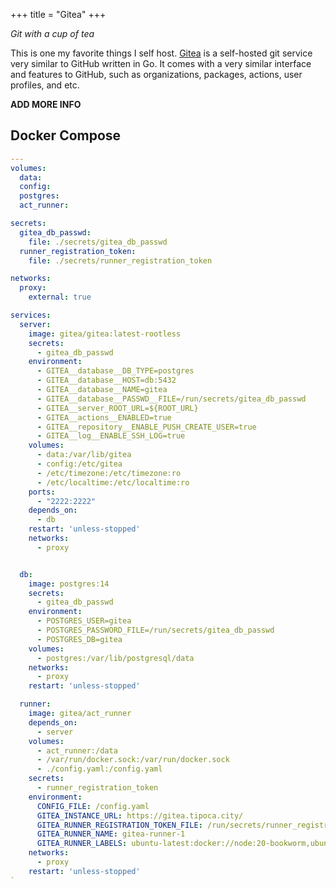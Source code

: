 +++
title = "Gitea"
+++

*Git with a cup of tea*

This is one my favorite things I self host. [Gitea](https://about.gitea.com/) is a self-hosted git service very similar to GitHub written in Go. It comes with a very similar interface and features to GitHub, such as organizations, packages, actions, user profiles, and etc.

**ADD MORE INFO**

## Docker Compose

```yaml
---
volumes:
  data:
  config:
  postgres:
  act_runner:

secrets:
  gitea_db_passwd:
    file: ./secrets/gitea_db_passwd
  runner_registration_token:
    file: ./secrets/runner_registration_token

networks:
  proxy:
    external: true

services:
  server:
    image: gitea/gitea:latest-rootless
    secrets:
      - gitea_db_passwd
    environment:
      - GITEA__database__DB_TYPE=postgres
      - GITEA__database__HOST=db:5432
      - GITEA__database__NAME=gitea
      - GITEA__database__PASSWD__FILE=/run/secrets/gitea_db_passwd
      - GITEA__server_ROOT_URL=${ROOT_URL}
      - GITEA__actions__ENABLED=true
      - GITEA__repository__ENABLE_PUSH_CREATE_USER=true
      - GITEA__log__ENABLE_SSH_LOG=true
    volumes:
      - data:/var/lib/gitea
      - config:/etc/gitea
      - /etc/timezone:/etc/timezone:ro
      - /etc/localtime:/etc/localtime:ro
    ports:
      - "2222:2222"
    depends_on:
      - db
    restart: 'unless-stopped'    
    networks:
      - proxy


  db:
    image: postgres:14
    secrets:
      - gitea_db_passwd
    environment:
      - POSTGRES_USER=gitea
      - POSTGRES_PASSWORD_FILE=/run/secrets/gitea_db_passwd
      - POSTGRES_DB=gitea
    volumes:
      - postgres:/var/lib/postgresql/data    
    networks:
      - proxy
    restart: 'unless-stopped'

  runner:
    image: gitea/act_runner
    depends_on:
      - server
    volumes:
      - act_runner:/data
      - /var/run/docker.sock:/var/run/docker.sock
      - ./config.yaml:/config.yaml
    secrets:
      - runner_registration_token
    environment:
      CONFIG_FILE: /config.yaml
      GITEA_INSTANCE_URL: https://gitea.tipoca.city/
      GITEA_RUNNER_REGISTRATION_TOKEN_FILE: /run/secrets/runner_registration_token
      GITEA_RUNNER_NAME: gitea-runner-1 
      GITEA_RUNNER_LABELS: ubuntu-latest:docker://node:20-bookworm,ubuntu-22.04:docker://node:20-bookworm,ubuntu-20.04:docker://node:bullseye,ubuntu-18.04:docker://node:buster,cth-ubuntu-latest:docker://catthehacker/ubuntu:act-latest
    networks:
      - proxy
    restart: 'unless-stopped'
`



